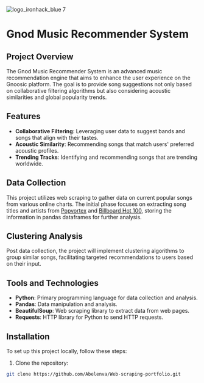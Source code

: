 ![logo_ironhack_blue 7](https://user-images.githubusercontent.com/23629340/40541063-a07a0a8a-601a-11e8-91b5-2f13e4e6b441.png)

# Gnod Music Recommender System

## Project Overview

The Gnod Music Recommender System is an advanced music recommendation engine that aims to enhance the user experience on the Gnoosic platform. The goal is to provide song suggestions not only based on collaborative filtering algorithms but also considering acoustic similarities and global popularity trends.

## Features

- **Collaborative Filtering**: Leveraging user data to suggest bands and songs that align with their tastes.
- **Acoustic Similarity**: Recommending songs that match users' preferred acoustic profiles.
- **Trending Tracks**: Identifying and recommending songs that are trending worldwide.

## Data Collection

This project utilizes web scraping to gather data on current popular songs from various online charts. The initial phase focuses on extracting song titles and artists from [Popvortex](http://www.popvortex.com/music/charts/top-100-songs.php) and [Billboard Hot 100](https://www.billboard.com/charts/hot-100/), storing the information in pandas dataframes for further analysis.

## Clustering Analysis

Post data collection, the project will implement clustering algorithms to group similar songs, facilitating targeted recommendations to users based on their input.

## Tools and Technologies

- **Python**: Primary programming language for data collection and analysis.
- **Pandas**: Data manipulation and analysis.
- **BeautifulSoup**: Web scraping library to extract data from web pages.
- **Requests**: HTTP library for Python to send HTTP requests.

## Installation

To set up this project locally, follow these steps:

1. Clone the repository:
```bash
git clone https://github.com/Abelenva/Web-scraping-portfolio.git
